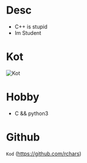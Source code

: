 # Desc
- C++ is stupid
- Im Student
# Kot
![Kot](https://upload.wikimedia.org/wikipedia/commons/thumb/7/71/Calico_tabby_cat_-_Savannah.jpg/1024px-Calico_tabby_cat_-_Savannah.jpg)
# Hobby
- C && python3
# Github
`Kod` (https://github.com/rchars)